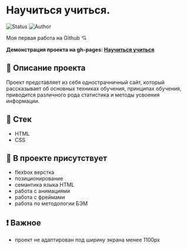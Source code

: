 # Научиться учиться.

<p>
    <img alt="Status" src="https://img.shields.io/badge/status-released-green" >
    <img alt="Author" src="https://img.shields.io/badge/author-MaximSinyukov-blue" />
</p>

Моя первая работа на Github :cupid:

**Демонстрация проекта на gh-pages: [Научиться учиться](https://maximsinyukov.github.io/how-to-learn/index.html)**

## :page_with_curl: Описание проекта

Проект представляет из себя однострачничный сайт, который рассказывает об основных техниках обучения, принципах обучения, приводится различного рода статистика и методы усвоения информации.

## :bookmark_tabs: Стек

- HTML
- CSS

## :mag_right: В проекте присутствует

* flexbox верстка
* позиционирование
* семантика языка HTML
* работа с анимациями
* работа с фреймами
* работа по методологии БЭМ

## :heavy_exclamation_mark: Важное

* проект не адаптирован под ширину экрана менее 1100px
